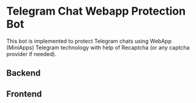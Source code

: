 # Telegram Chat Webapp Protection Bot

This bot is implemented to protect Telegram chats using WebApp (MiniApps) Telegram technology with help of Recaptcha (or any captcha provider if needed).

## Backend

## Frontend